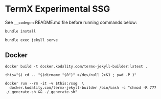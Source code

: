 # TermX Experimental SSG

See `__codegen` README.md file before running commands below:

```sh
bundle install
```

```sh
bundle exec jekyll serve
```


## Docker

```shell
docker build -t docker.kodality.com/termx-jekyll-builder:latest .
```

```shell
this="$( cd -- "$(dirname "$0")" >/dev/null 2>&1 ; pwd -P )"

docker run --rm -it -v $this:/ssg  \
  docker.kodality.com/termx-jekyll-builder /bin/bash -c "chmod -R 777 ./_generate.sh && ./_generate.sh"
```

